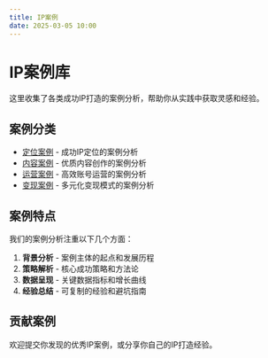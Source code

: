 ```yaml
---
title: IP案例
date: 2025-03-05 10:00
---
```


# IP案例库

这里收集了各类成功IP打造的案例分析，帮助你从实践中获取灵感和经验。

## 案例分类

- [定位案例](./positioning-cases.md) - 成功IP定位的案例分析
- [内容案例](./content-cases.md) - 优质内容创作的案例分析
- [运营案例](./operation-cases.md) - 高效账号运营的案例分析
- [变现案例](./monetize-cases.md) - 多元化变现模式的案例分析

## 案例特点

我们的案例分析注重以下几个方面：

1. **背景分析** - 案例主体的起点和发展历程
2. **策略解析** - 核心成功策略和方法论
3. **数据呈现** - 关键数据指标和增长曲线
4. **经验总结** - 可复制的经验和避坑指南

## 贡献案例

欢迎提交你发现的优秀IP案例，或分享你自己的IP打造经验。
